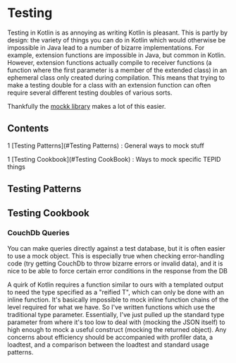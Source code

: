 # Testing
Testing in Kotlin is as annoying as writing Kotlin is pleasant. This is partly by design: the variety of things you can do in Kotlin which would otherwise be impossible in Java lead to a number of bizarre implementations. For example, extension functions are impossible in Java, but common in Kotlin. However, extension functions actually compile to receiver functions (a function where the first parameter is a member of the extended class) in an ephemeral class only created during compilation. This means that trying to make a testing double for a class with an extension function can often require several different testing doubles of various sorts. 

Thankfully the [mockk library](mockk.io) makes a lot of this easier.

## Contents

1 [Testing Patterns](#Testing Patterns) : General ways to mock stuff

1 [Testing Cookbook](#Testing CookBook) : Ways to mock specific TEPID things

## Testing Patterns



## Testing Cookbook

### CouchDb Queries
You can make queries directly against a test database, but it is often easier to use a mock object. This is especially true when checking error-handling code (try getting CouchDb to throw bizarre errors or invalid data), and it is nice to be able to force certain error conditions in the response from the DB

A quirk of Kotlin requires a function similar to ours with a templated output to need the type specified as a "reified T", which can only be done with an inline function. It's basically impossible to mock inline function chains of the level required for what we have. So I've written functions which use the traditional type parameter. Essentially, I've just pulled up the standard type parameter from where it's too low to deal with (mocking the JSON itself) to high enough to mock a useful construct (mocking the returned object).
Any concerns about efficiency should be accompanied with profiler data, a loadtest, and a comparison between the loadtest and standard usage patterns. 

